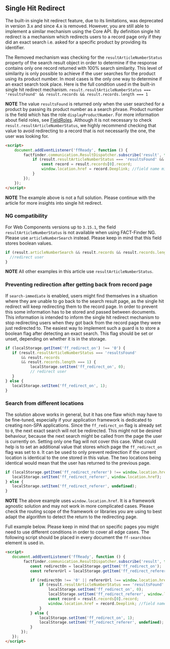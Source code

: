 ## Single Hit Redirect

The built-in single hit redirect feature, due to its limitations, was deprecated in version 3.x and since 4.x is removed.
However, you are still able to implement a similar mechanism using the Core API.
By definition single hit redirect is a mechanism which redirects users to a record page only if they did an exact search i.e. asked for a specific product by providing its identifier.

The Removed mechanism was checking for the `resultArticleNumberStatus` property of the search result object in order to determine if the response contains only one record returned with 100% search similarity.
This level of similarity is only possible to achieve if the user searches for the product using its product number.
In most cases is the only one way to determine if an exact search took place.
Here is the full condition used in the built-in single hit redirect mechanism.
`result.resultArticleNumberStatus === 'resultsFound' && result.records && result.records.length === 1`

**NOTE** The value `resultsFound` is returned only when the user searched for a product by passing its product number as a search phrase.
Product number is the field which has the role `displayProductNumber`.
For more information about field roles, see [FieldRoles](/documentation/4.x/field-roles).
Although it is not necessary to check `result.resultArticleNumberStatus`, we highly recommend checking that value to avoid redirecting to a record that is not necessarily the one, the user was looking for.

```html
<script>
    document.addEventListener('ffReady', function () {
        factfinder.communication.ResultDispatcher.subscribe('result', function(result) {
            if (result.resultArticleNumberStatus === 'resultsFound' && result.records && result.records.length === 1) {
                const record = result.records[0].record;
                window.location.href = record.Deeplink; //field name might be different. Check your feed file 
            }       
        });
    });
</script> 
```
**NOTE** The example above is not a full solution. Please continue with the article for more insights into single hit redirect.


### NG compatibility
For Web Components versions up to `3.15.1`, the field `resultArticleNumberStatus` is not available when using FACT-Finder NG.
Please use `articleNumberSearch` instead.
Please keep in mind that this field stores boolean values. 

  ```javascript
 if (result.articleNumberSearch && result.records && result.records.length === 1) {
    //redirect user
}      
```

**NOTE** All other examples in this article use `resultArticleNumberStatus`. 


### Preventing redirection after getting back from record page
If `search-immediate` is enabled, users might find themselves in a situation where they are unable to go back to the search result page, as the single hit redirect will keep redirecting them to the record page.
In order to prevent this some information has to be stored and passed between documents. This information is intended to inform the single hit redirect mechanism to stop redirecting users when they got back from the record page they were just redirected to.
The easiest way to implement such a guard is to store a boolean flag after detecting an exact search.
This flag should be set or unset, depending on whether it is in the storage.

 ```javascript
 if (localStorage.getItem('ff_redirect_on') !== '0') {
    if (result.resultArticleNumberStatus === 'resultsFound' 
        && result.records 
        && result.records.length === 1) {
            localStorage.setItem('ff_redirect_on', 0); 
            // redirect user
    }   
} else {
    localStorage.setItem('ff_redirect_on', 1); 
}   
 ```

### Search from different locations
The solution above works in general, but it has one flaw which may have to be fine-tuned, especially if your application framework is dedicated to creating non-SPA applications.
Since the `ff_redirect_on` flag is already set to `0`, the next exact search will not be redirected.
This might not be desired behaviour, because the next search might be called from the page the user is currently on.
Setting only one flag will not cover this case.
What could help is to set an additional value that stores which page the `ff_redirect_on` flag was set to `0`.
It can be used to only prevent redirection if the current location is identical to the one stored in this value.
The two locations being identical would mean that the user has returned to the previous page.
  
 ```javascript
if (localStorage.getItem('ff_redirect_referer') !== window.location.href) {
    localStorage.setItem('ff_redirect_referer', window.location.href);
} else {                    
    localStorage.setItem('ff_redirect_referer', undefined); 
}   
 ```

**NOTE** The above example uses `window.location.href`. It is a framework agnostic solution and may not work in more complicated cases. Please check the routing scope of the framework or libraries you are using to best adapt the algorithm to detect the return to the redirecting page.

Full example below.
Please keep in mind that on specific pages you might need to use different conditions in order to cover all edge cases.
The following script should be placed in every document the `ff-searchbox` element is used in.
 ```html
<script>
    document.addEventListener('ffReady', function () {
         factfinder.communication.ResultDispatcher.subscribe('result', function(result) {
            const redirectOn = localStorage.getItem('ff_redirect_on');
            const refererUrl = localStorage.getItem('ff_redirect_referer');

            if (redirectOn !== '0' || refererUrl !== window.location.href) {                 
                if (result.resultArticleNumberStatus === 'resultsFound' && result.records && result.records.length === 1) {
                    localStorage.setItem('ff_redirect_on', 0); 
                    localStorage.setItem('ff_redirect_referer', window.location.href);
                    const record = result.records[0].record;
                    window.location.href = record.Deeplink; //field name might be different. Check your feed file 
                }  
            } else {
                localStorage.setItem('ff_redirect_on', 1); 
                localStorage.setItem('ff_redirect_referer', undefined); 
            }   
        });
    });
</script> 
 ```
